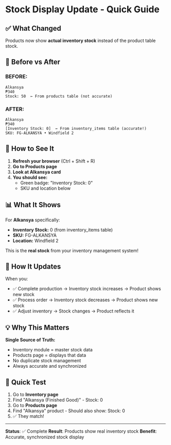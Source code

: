 # Stock Display Update - Quick Guide

## ✅ What Changed

Products now show **actual inventory stock** instead of the product table stock.

## 🎯 Before vs After

### BEFORE:
```
Alkansya
₱340
Stock: 50  ← From products table (not accurate)
```

### AFTER:
```
Alkansya
₱340
[Inventory Stock: 0]  ← From inventory_items table (accurate!)
SKU: FG-ALKANSYA • Windfield 2
```

## 🚀 How to See It

1. **Refresh your browser** (Ctrl + Shift + R)
2. **Go to Products page**
3. **Look at Alkansya card**
4. **You should see:**
   - Green badge: "Inventory Stock: 0"
   - SKU and location below

## 📊 What It Shows

For **Alkansya** specifically:
- **Inventory Stock:** 0 (from inventory_items table)
- **SKU:** FG-ALKANSYA
- **Location:** Windfield 2

This is the **real stock** from your inventory management system!

## 🔄 How It Updates

When you:
- ✅ Complete production → Inventory stock increases → Product shows new stock
- ✅ Process order → Inventory stock decreases → Product shows new stock
- ✅ Adjust inventory → Stock changes → Product reflects it

## 💡 Why This Matters

**Single Source of Truth:**
- Inventory module = master stock data
- Products page = displays that data
- No duplicate stock management
- Always accurate and synchronized

## 🎯 Quick Test

1. Go to **Inventory page**
2. Find "Alkansya (Finished Good)" - Stock: 0
3. Go to **Products page**
4. Find "Alkansya" product - Should also show: Stock: 0
5. ✅ They match!

---

**Status**: ✅ Complete
**Result**: Products show real inventory stock
**Benefit**: Accurate, synchronized stock display
